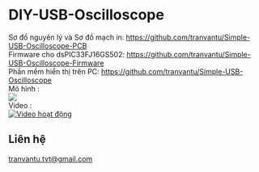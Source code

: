 # DIY-USB-Oscilloscope
Sơ đồ nguyên lý và Sơ đồ mạch in: 
https://github.com/tranvantu/Simple-USB-Oscilloscope-PCB <br>
Firmware cho dsPIC33FJ16GS502:
https://github.com/tranvantu/Simple-USB-Oscilloscope-Firmware <br>
Phần mềm hiển thị trên PC:
https://github.com/tranvantu/Simple-USB-Oscilloscope <br>
 Mô hình : 
<br>
<img src="https://raw.githubusercontent.com/tranvantu/Simple-USB-Oscilloscope-PCB/master/mohinh.jpg"> <br>
 Video : 
<br>
[![Video hoạt động](https://img.youtube.com/vi/J3fFm_CznlM/0.jpg)](https://www.youtube.com/watch?v=KbOZ_1Kjlxc)
## Liên hệ
tranvantu.tvt@gmail.com
<br>
